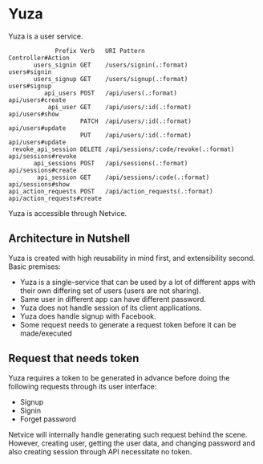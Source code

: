 # Yuza

Yuza is a user service.

```
             Prefix Verb   URI Pattern                          Controller#Action
       users_signin GET    /users/signin(.:format)              users#signin
       users_signup GET    /users/signup(.:format)              users#signup
          api_users POST   /api/users(.:format)                 api/users#create
           api_user GET    /api/users/:id(.:format)             api/users#show
                    PATCH  /api/users/:id(.:format)             api/users#update
                    PUT    /api/users/:id(.:format)             api/users#update
 revoke_api_session DELETE /api/sessions/:code/revoke(.:format) api/sessions#revoke
       api_sessions POST   /api/sessions(.:format)              api/sessions#create
        api_session GET    /api/sessions/:code(.:format)        api/sessions#show
api_action_requests POST   /api/action_requests(.:format)       api/action_requests#create
```

Yuza is accessible through Netvice.

## Architecture in Nutshell

Yuza is created with high reusability in mind first, and extensibility second.
Basic premises:

- Yuza is a single-service that can be used by a lot of different apps with their
  own differing set of users (users are not sharing).
- Same user in different app can have different password.
- Yuza does not handle session of its client applications.
- Yuza does handle signup with Facebook.
- Some request needs to generate a request token before it can be made/executed

## Request that needs token

Yuza requires a token to be generated in advance before doing the following requests
through its user interface:

- Signup
- Signin
- Forget password

Netvice will internally handle generating such request behind the scene. However,
creating user, getting the user data, and changing password and also creating
session through API necessitate no token.

